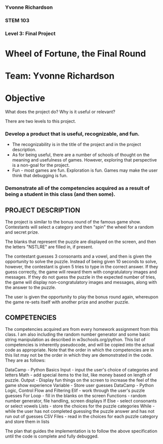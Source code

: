 ### Yvonne Richardson
### STEM 103
### Level 3: Final Project

# Wheel of Fortune, the Final Round
# Team: Yvonne Richardson
# Objective
What does the project do? Why is it useful or relevant?

There are two levels to this project.

### Develop a product that is useful, recognizable, and fun.
* The recognizability is in the title of the project and in the project description.
* As for being useful, there are a number of schools of thought on the meaning and usefulness of games. However, exploring that perspective is a non-goal for the project.
* Fun - most games are fun.  Exploration is fun. Games may make the user think that debugging is fun.

### Demonstrate all of the competencies acquired as a result of being a student in this class (and then some).

## PROJECT DESCRIPTION
The project is similar to the bonus round of the famous game show.  Contestants will select a category and then "spin" the wheel for a random and secret prize.

The blanks that represent the puzzle are displayed on the screen, and then the letters "NSTLRE" are filled in, if present.

The contestant guesses 3 consonants and a vowel, and then is given the opportunity to solve the puzzle. Instead of being given 10 seconds to solve, however, the contestant is given 5 tries to type in the correct answer. If they guess correctly, the game will reward them with congratulatory images and messages.  If they do not guess the puzzle in the expected number of tries, the game will display non-congratulatory images and messages, along with the answer to the puzzle.

The user is given the opportunity to play the bonus round again, whereupon the game re-sets itself with another prize and another puzzle.

## COMPETENCIES
The competencies acquired are from every homework assignment from this class.
I am also including the random number generator and some basic string manipulation as described in w3schools.org/python.
This list of competencies is inherently pseudocode, and will be copied into the actual code as appropriate.  Note that the order in which the competencies are in this list may not be the order in which they are demonstrated in the code.
They are as follows:

DataCamp - Python Basics
Input - input the user's choice of categories and letters
Math -  add special items to the list, like money based on length of puzzle.
Output - Display fun things on the screen to increase the feel of the game show experience
Variable - Store user guesses 
DataCamp - Python Logic, Control Flow and Filtering
Elif - work through the user's puzzle guesses
For Loop - fill in the blanks on the screen
Functions -  random number generator, file handling, screen displays
If Else - select consonants or select vowels
Lists - store the choices for the puzzle categories
While - while the user has not completed guessing the puzzle answer and has not run out of guesses
CSV Files - read in the choices for each puzzle category and store them in lists

The plan that guides the implementation is to follow the above specification until the code is complete and fully debugged.  



